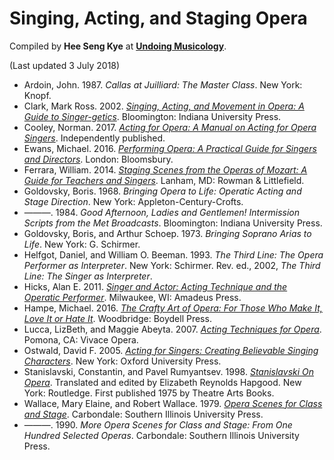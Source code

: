 # Singing, Acting, and Staging Opera

Compiled by **Hee Seng Kye** at [**Undoing Musicology**](http://undoingmusicology.com).

(Last updated 3 July 2018)

* Ardoin, John. 1987. *Callas at Juilliard: The Master Class*. New York: Knopf.
* Clark, Mark Ross. 2002. [*Singing, Acting, and Movement in Opera: A Guide to Singer-getics*](https://www.amazon.com/Singing-Acting-Movement-Opera-Singer-getics/dp/0253215323/). Bloomington: Indiana University Press.
* Cooley, Norman. 2017. [*Acting for Opera: A Manual on Acting for Opera Singers*](https://www.amazon.com/gp/product/1522018662/). Independently published.
* Ewans, Michael. 2016. [*Performing Opera: A Practical Guide for Singers and Directors*](https://www.amazon.com/Performing-Opera-Practical-Directors-Performance-ebook/dp/B017EAUXSC/). London: Bloomsbury.
* Ferrara, William. 2014. [*Staging Scenes from the Operas of Mozart: A Guide for Teachers and Singers*](https://www.amazon.com/dp/0810888440/). Lanham, MD: Rowman & Littlefield.
* Goldovsky, Boris. 1968. *Bringing Opera to Life: Operatic Acting and Stage Direction*. New York: Appleton-Century-Crofts.
* ———. 1984. *Good Afternoon, Ladies and Gentlemen! Intermission Scripts from the Met Broadcasts*. Bloomington: Indiana University Press.
* Goldovsky, Boris, and Arthur Schoep. 1973. *Bringing Soprano Arias to Life*. New York: G. Schirmer.
* Helfgot, Daniel, and William O. Beeman. 1993. *The Third Line: The Opera Performer as Interpreter*. New York: Schirmer. Rev. ed., 2002, *The Third Line: The Singer as Interpreter*.
* Hicks, Alan E. 2011. [*Singer and Actor: Acting Technique and the Operatic Performer*](https://www.amazon.com/gp/product/1574672010/). Milwaukee, WI: Amadeus Press.
* Hampe, Michael. 2016. [*The Crafty Art of Opera: For Those Who Make It, Love It or Hate It*](https://www.amazon.com/Crafty-Art-Opera-Michael-Hampe/dp/1783270977/). Woodbridge: Boydell Press.
* Lucca, LizBeth, and Maggie Abeyta. 2007. [*Acting Techniques for Opera*](https://www.amazon.com/gp/product/098156240X/). Pomona, CA: Vivace Opera.
* Ostwald, David F. 2005. [*Acting for Singers: Creating Believable Singing Characters*](https://www.amazon.com/Acting-Singers-Creating-Believable-Characters/dp/0195145402/). New York: Oxford University Press.
* Stanislavski, Constantin, and Pavel Rumyantsev. 1998. [*Stanislavski On Opera*](https://www.amazon.com/dp/0878305521/). Translated and edited by Elizabeth Reynolds Hapgood. New York: Routledge. First published 1975 by Theatre Arts Books.
* Wallace, Mary Elaine, and Robert Wallace. 1979. [*Opera Scenes for Class and Stage*](https://www.amazon.com/gp/product/0809332809/). Carbondale: Southern Illinois University Press.
* ———. 1990. *More Opera Scenes for Class and Stage: From One Hundred Selected Operas*. Carbondale: Southern Illinois University Press.